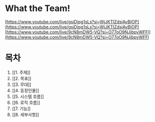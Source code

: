 # What the Team!
[https://www.youtube.com/live/gsiDjpg1sLs?si=WjJKTIZdsjAvBIOP](https://www.youtube.com/live/gsiDjpg1sLs?si=WjJKTIZdsjAvBIOP)
[https://www.youtube.com/live/9cN8mDW5-VQ?si=O77oO9NJjbpvWFFl](https://www.youtube.com/live/9cN8mDW5-VQ?si=O77oO9NJjbpvWFFl
# 목차
1. [[1. 주제]]
2. [[2. 목표]]
3. [[3. 무대]]
4. [[4. 등장인물]]
5. [[5. 시스템 흐름]]
6. [[6. 로직 흐름]]
7. [[7. 기능]]
8. [[8. 세부사항]]